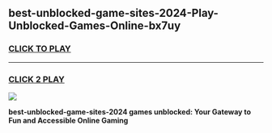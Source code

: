 
## best-unblocked-game-sites-2024-Play-Unblocked-Games-Online-bx7uy
<h3>
<a href="https://premium76.site?title=best-unblocked-game-sites-2024&ref=25A">CLICK TO PLAY</a></h3>
<hr>

<h3>
<a href="https://premium76.site?title=best-unblocked-game-sites-2024&ref=25A">CLICK 2 PLAY</a>
  
</h3>

<a href="https://premium76.site?title=best-unblocked-game-sites-2024&ref=25A"><img src="https://clearcache.store/games.png"></a>


**best-unblocked-game-sites-2024 games unblocked: Your Gateway to Fun and Accessible Online Gaming**
